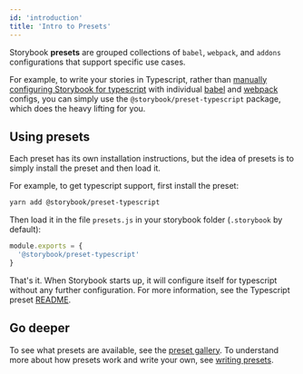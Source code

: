 ```yaml
---
id: 'introduction'
title: 'Intro to Presets'
---
```


Storybook **presets** are grouped collections of `babel`, `webpack`, and `addons` configurations that support specific use cases.

For example, to write your stories in Typescript, rather than [manually configuring Storybook for typescript](../configurations/typescript-config/) with individual [babel](../configurations/custom-babel-config/) and [webpack](../configurations/custom-webpack-config/) configs, you can simply use the `@storybook/preset-typescript` package, which does the heavy lifting for you.

## Using presets

Each preset has its own installation instructions, but the idea of presets is to simply install the preset and then load it.

For example, to get typescript support, first install the preset:

```sh
yarn add @storybook/preset-typescript
```

Then load it in the file `presets.js` in your storybook folder (`.storybook` by default):

```js
module.exports = {
  '@storybook/preset-typescript'
}
```

That's it. When Storybook starts up, it will configure itself for typescript without any further configuration. For more information, see the Typescript preset [README](https://github.com/storybooks/presets/tree/master/packages/preset-typescript).

## Go deeper

To see what presets are available, see the [preset gallery](../preset-gallery/). To understand more about how presets work and write your own, see [writing presets](../writing-presets/).
